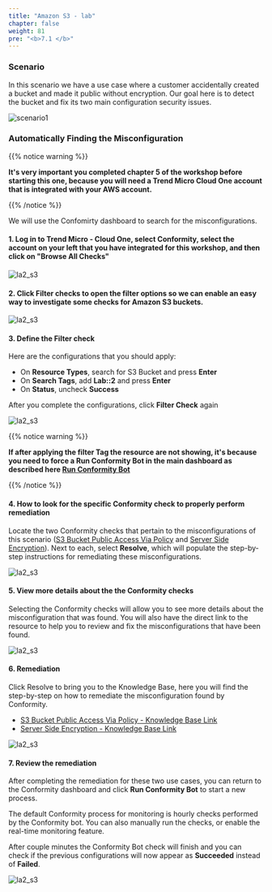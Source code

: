 ```yaml
---
title: "Amazon S3 - lab"
chapter: false
weight: 81
pre: "<b>7.1 </b>"
---
```


### Scenario

In this scenario we have a use case where a customer accidentally created a bucket and made it public without encryption. Our goal here is to detect the bucket and fix its two main configuration security issues.

![scenario1](/images/scenario1.png)

### Automatically Finding the Misconfiguration

{{% notice warning %}}
<p style='text-align: left;'><b>
It's very important you completed chapter 5 of the workshop before starting this one, because you will need a Trend Micro Cloud One account that is integrated with your AWS account.
</b></p>
{{% /notice %}}

We will use the Confomirty dashboard to search for the misconfigurations.

#### 1. Log in to Trend Micro - Cloud One, select Conformity, select the account on your left that you have integrated for this workshop, and then click on "Browse All Checks"

![la2_s3](/images/lab_s3_1.png)

#### 2. Click Filter checks to open the filter options so we can enable an easy way to investigate some checks for Amazon S3 buckets.

![la2_s3](/images/lab_s3_2.png)

#### 3. Define the Filter check

Here are the configurations that you should apply:

- On <b>Resource Types</b>, search for S3 Bucket and press <b>Enter</b>
- On <b>Search Tags</b>, add <b>Lab::2</b> and press <b>Enter</b>
- On <b>Status</b>, uncheck <b>Success</b>

After you complete the configurations, click <b>Filter Check</b> again

![la2_s3](/images/lab_s3_3.png)

{{% notice warning %}}
<p style='text-align: left;'><b>
If after applying the filter Tag the resource are not showing, it's because you need to force a Run Conformity Bot in the main dashboard as described here <a href="/60_finding_and_remediating.html#force-run-conformity-bot"> Run Conformity Bot </a>
</b></p>
{{% /notice %}}

#### 4. How to look for the specific Conformity check to properly perform remediation

Locate the two Conformity checks that pertain to the misconfigurations of this scenario ([S3 Bucket Public Access Via Policy](https://www.cloudconformity.com/knowledge-base/aws/S3/s3-bucket-public-access-via-policy.html#102741628407) and [Server Side Encryption](https://www.cloudconformity.com/knowledge-base/aws/S3/server-side-encryption.html#102741628407)). Next to each, select <b>Resolve</b>, which will populate the step-by-step instructions for remediating these misconfigurations.  

![la2_s3](/images/lab_s3_4.png)

#### 5. View more details about the the Conformity checks

Selecting the Conformity checks will allow you to see more details about the misconfiguration that was found. You will also have the direct link to the resource to help you to review and fix the misconfigurations that have been found.

![la2_s3](/images/lab_s3_5.png)

#### 6. Remediation 

Click Resolve to bring you to the Knowledge Base, here you will find the step-by-step on how to remediate the misconfiguration found by Conformity.

- [S3 Bucket Public Access Via Policy - Knowledge Base Link](https://www.cloudconformity.com/knowledge-base/aws/S3/s3-bucket-public-access-via-policy.html#102741628407)
- [Server Side Encryption - Knowledge Base Link](https://www.cloudconformity.com/knowledge-base/aws/S3/server-side-encryption.html#102741628407)

![la2_s3](/images/lab_s3_6.png)

#### 7. Review the remediation  

After completing the remediation for these two use cases, you can return to the Conformity dashboard and click <b>Run Conformity Bot</b> to start a new process. 

The default Conformity process for monitoring is hourly checks performed by the Conformity bot. You can also manually run the checks, or enable the real-time monitoring feature.  

After couple minutes the Conformity Bot check will finish and you can check if the previous configurations will now appear as <b>Succeeded</b> instead of <b>Failed</b>.

![la2_s3](/images/lab_s3_7.png)
